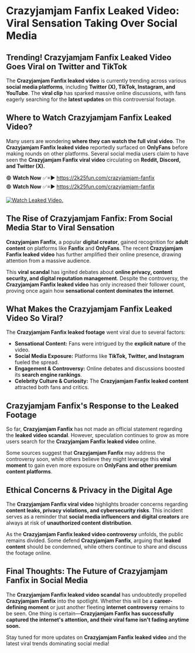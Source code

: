 # Crazyjamjam Fanfix Leaked Video: Viral Sensation Taking Over Social Media

## **Trending! Crazyjamjam Fanfix Leaked Video Goes Viral on Twitter and TikTok**
The **Crazyjamjam Fanfix leaked video** is currently trending across various **social media platforms**, including **Twitter (X), TikTok, Instagram, and YouTube**. The **viral clip** has sparked massive online discussions, with fans eagerly searching for the **latest updates** on this controversial footage.

## **Where to Watch Crazyjamjam Fanfix Leaked Video?**
Many users are wondering **where they can watch the full viral video**. The **Crazyjamjam Fanfix leaked video** reportedly surfaced on **OnlyFans** before making rounds on other platforms. Several social media users claim to have seen the **Crazyjamjam Fanfix viral video** circulating on **Reddit, Discord, and Twitter (X).**

🟢 **Watch Now** ✅=► https://2k25fun.com/crazyjamjam-fanfix  
🟢 **Watch Now** ✅=► https://2k25fun.com/crazyjamjam-fanfix  

[![Watch Leaked Video.](https://miro.medium.com/v2/resize:fit:828/format:webp/1*cilzJN44JGOrTw9NJCrNHA.gif "Watch Leaked Video")](https://2k25fun.com/crazyjamjam-fanfix)

## **The Rise of Crazyjamjam Fanfix: From Social Media Star to Viral Sensation**
**Crazyjamjam Fanfix**, a popular **digital creator**, gained recognition for **adult content** on platforms like **Fanfix** and **OnlyFans**. The recent **Crazyjamjam Fanfix leaked video** has further amplified their online presence, drawing attention from a massive audience.

This **viral scandal** has ignited debates about **online privacy, content security, and digital reputation management**. Despite the controversy, the **Crazyjamjam Fanfix leaked video** has only increased their follower count, proving once again how **sensational content dominates the internet**.

## **What Makes the Crazyjamjam Fanfix Leaked Video So Viral?**
The **Crazyjamjam Fanfix leaked footage** went viral due to several factors:
- **Sensational Content:** Fans were intrigued by the **explicit nature** of the video.
- **Social Media Exposure:** Platforms like **TikTok, Twitter, and Instagram** fueled the spread.
- **Engagement & Controversy:** Online debates and discussions boosted its **search engine rankings**.
- **Celebrity Culture & Curiosity:** The **Crazyjamjam Fanfix leaked content** attracted both fans and critics.

## **Crazyjamjam Fanfix's Response to the Leaked Footage**
So far, **Crazyjamjam Fanfix** has not made an official statement regarding the **leaked video scandal**. However, speculation continues to grow as more users search for the **Crazyjamjam Fanfix leaked video** online.

Some sources suggest that **Crazyjamjam Fanfix** may address the controversy soon, while others believe they might leverage this **viral moment** to gain even more exposure on **OnlyFans and other premium content platforms**.

## **Ethical Concerns & Privacy in the Digital Age**
The **Crazyjamjam Fanfix viral video** highlights broader concerns regarding **content leaks, privacy violations, and cybersecurity risks**. This incident serves as a reminder that **social media influencers and digital creators** are always at risk of **unauthorized content distribution**.

As the **Crazyjamjam Fanfix leaked video controversy** unfolds, the public remains divided. Some defend **Crazyjamjam Fanfix**, arguing that **leaked content** should be condemned, while others continue to share and discuss the footage online.

## **Final Thoughts: The Future of Crazyjamjam Fanfix in Social Media**
The **Crazyjamjam Fanfix leaked video scandal** has undoubtedly propelled **Crazyjamjam Fanfix** into the spotlight. Whether this will be a **career-defining moment** or just another fleeting **internet controversy** remains to be seen. One thing is certain—**Crazyjamjam Fanfix has successfully captured the internet's attention, and their viral fame isn't fading anytime soon.**

Stay tuned for more updates on **Crazyjamjam Fanfix leaked video** and the latest viral trends dominating social media!